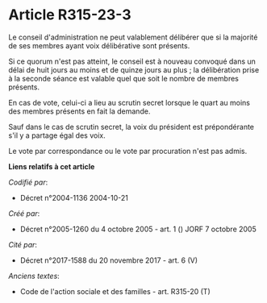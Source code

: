 # Article R315-23-3

Le conseil d'administration ne peut valablement délibérer que si la majorité de ses membres ayant voix délibérative sont
présents.

Si ce quorum n'est pas atteint, le conseil est à nouveau convoqué dans un délai de huit jours au moins et de quinze jours au
plus ; la délibération prise à la seconde séance est valable quel que soit le nombre de membres présents.

En cas de vote, celui-ci a lieu au scrutin secret lorsque le quart au moins des membres présents en fait la demande.

Sauf dans le cas de scrutin secret, la voix du président est prépondérante s'il y a partage égal des voix.

Le vote par correspondance ou le vote par procuration n'est pas admis.

**Liens relatifs à cet article**

_Codifié par_:

  - Décret n°2004-1136 2004-10-21

_Créé par_:

  - Décret n°2005-1260 du 4 octobre 2005 - art. 1 () JORF 7 octobre 2005

_Cité par_:

  - Décret n°2017-1588 du 20 novembre 2017 - art. 6 (V)

_Anciens textes_:

  - Code de l'action sociale et des familles - art. R315-20 (T)
